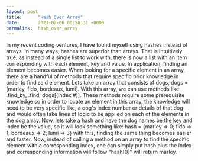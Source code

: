 ```yaml
---
layout: post
title:      "Hash Over Array"
date:       2021-02-06 00:58:31 +0000
permalink:  hash_over_array
---
```



In my recent coding ventures, I have found myself using hashes instead of arrays. In many ways, hashes are superior than arrays. That is intuitively true, as instead of a single list to work with, there is now a list with an item corresponding with each element, key and value. In application, finding an element becomes easier. 
When looking for a specific element in an array, there are a handful of methods that require specific prior knowledge in order to find said element. Lets take an array that consists of dogs, dogs = [marley, fido, bordeaux, lumi]. With this array, we can use methods like .find_by, .find, dogs[(index #)]. These methods require some prerequisite knowledge so in order to locate an element in this array, the knowledge will need to be very specific like, a dog's index number or details of that dog and would often take lines of logic to be applied on each of the elements in the dog array. 
Now, lets take a hash and have the dog names be the key and index be the value, so it will look something like:
hash = {marley => 0; fido => 1; bordeaux => 2; lumi => 3}
with this, finding the same thing becomes easier and faster. Now, instead of calling a method on an array to find the specific element with a corresponding index, one can simply put hash plus the index and corresponding information will follow "hash[0]" will return marley.
